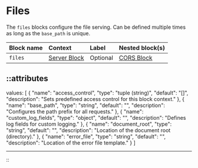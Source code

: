 # Files

The `files` blocks configure the file serving. Can be defined multiple times as long as the `base_path` is unique.

| Block name | Context                       | Label    | Nested block(s)           |
|:-----------|:------------------------------|:---------|:--------------------------|
| `files`    | [Server Block](server) | Optional | [CORS Block](cors) |


::attributes
---
values: [
  {
    "name": "access_control",
    "type": "tuple (string)",
    "default": "[]",
    "description": "Sets predefined access control for this block context."
  },
  {
    "name": "base_path",
    "type": "string",
    "default": "",
    "description": "Configures the path prefix for all requests."
  },
  {
    "name": "custom_log_fields",
    "type": "object",
    "default": "",
    "description": "Defines log fields for custom logging."
  },
  {
    "name": "document_root",
    "type": "string",
    "default": "",
    "description": "Location of the document root (directory)."
  },
  {
    "name": "error_file",
    "type": "string",
    "default": "",
    "description": "Location of the error file template."
  }
]

---
::
